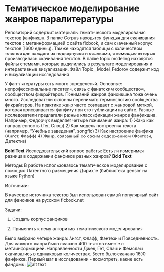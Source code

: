 # Тематическое моделирование жанров паралитературы
Репозиторий содержит материалы тематического моделирования текстов фанфикшн. В папке Corpus находится функция для скачивания текстов с метаинформацией с сайта ficbook, и сам скаченный корпус текстов (1600 единиц). Тамже находятся таблицы с количеством токенов для каждого из подкорпусов и ссылками, с помощью которых производилась скачивания текстов. В папке topic modeling находятся файлы с темами, которые выделились в результате моделирования и интерактивные визуализации. Файл Topic__Model_Fedorov содержит код и визуализации исследования

У фан-литературы есть много определений. Основные: непрофессиональные писатели, связь с фанатским сообществом, сообществом фикрайтеров. Пониманий жанров фанфикшна тоже очень много. Исследователи склонны перенимать терминологию сообщества фикрайтеров. На практике жанр часто совпадает с жанровой меткой, которая присваивается фанфику при его публикации на сайте. Разные исследователи предлагали разные классификации жанров фанфикшна. Например, Федорчук выделяет четыре понимания жанра: 1) Жанр как направленность (Гет, Слэш) 2) Как модель построения текста (например, “Учебные заведения”, songfic) 3) Как настроение фанфика (Ангст, Флафф) 4) Жанр, связанный со своим содержанием (Фэнтези, Детектив)

**Bold Text**
Исследовательский вопрос работы: 
Есть ли измеримая разница в содержании фанфиков разных жанров?
__Bold Text__

Методы:
В работе использовалось тематическое моделирование с помощью Латентного размещения Дирихле (библиотека gensim на языке Python)

Источники:

В качестве источника текстов был использован самый популярный сайт для фанфиков на русском ficbook.net

Задачи:

1) Создать корпус фанфиков

2) Применить к нему алгоритмы тематического моделирования

Было выбрано четыре жанра: Ангст, Флафф, Фэнтези и Повседневность. 
Для каждого жанра было скачано 400 текстов вместе с метаинформацией. Направленности Джен, Гет, Слэш и Фемслэш скачивались в одинаковых количествах. Всего было скачано 1600 фанфиков.
Первый шаг в исследовании - посмотреть, какие есть фандомы:
![alt text](https://cdn1.savepice.ru/uploads/2021/7/1/898c474e19037689b0c507b77de60eb0-full.png)

